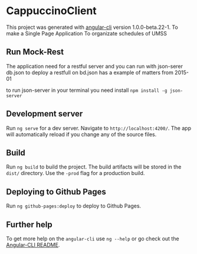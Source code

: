 # CappuccinoClient

This project was generated with [angular-cli](https://github.com/angular/angular-cli) version 1.0.0-beta.22-1.
To make a Single Page Application To organizate schedules of UMSS  

## Run Mock-Rest
The application need for a restful server and you can run with json-serer db.json
to deploy a restfull on bd.json has a example of matters from 2015-01 

to run json-server in your terminal you need install `npm install -g json-server` 

## Development server

Run `ng serve` for a dev server. Navigate to `http://localhost:4200/`. The app will automatically reload if you change any of the source files.

## Build

Run `ng build` to build the project. The build artifacts will be stored in the `dist/` directory. Use the `-prod` flag for a production build.

## Deploying to Github Pages

Run `ng github-pages:deploy` to deploy to Github Pages.

## Further help

To get more help on the `angular-cli` use `ng --help` or go check out the [Angular-CLI README](https://github.com/angular/angular-cli/blob/master/README.md).
